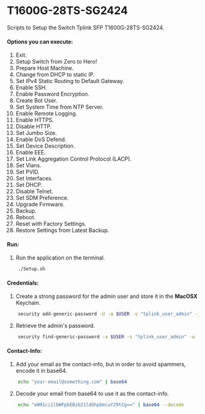 # T1600G-28TS-SG2424
Scripts to Setup the Switch Tplink SFP T1600G-28TS-SG2424.

#### Options you can execute:
1. Exit.
2. Setup Switch from Zero to Hero!
3. Prepare Host Machine.
4. Change from DHCP to static IP.
5. Set IPv4 Static Routing to Default Gateway.
6. Enable SSH.
7. Enable Password Encryption.
8. Create Bot User.
9. Set System Time from NTP Server.
10. Enable Remote Logging.
11. Enable HTTPS.
12. Disable HTTP.
13. Set Jumbo Size.
14. Enable DoS Defend.
15. Set Device Description.
16. Enable EEE.
17. Set Link Aggregation Control Protocol (LACP).
18. Set Vlans.
19. Set PVID.
20. Set Interfaces.
21. Set DHCP.
22. Disable Telnet.
23. Set SDM Preference.
24. Upgrade Firmware.
25. Backup.
26. Reboot.
27. Reset with Factory Settings.
28. Restore Settings from Latest Backup.

#### Run:
1. Run the application on the terminal.
```bash
    ./Setup.sh
```    

#### Credentials:
1. Create a strong password for the admin user and store it in the **MacOSX** Keychain.
```bash
    security add-generic-password -U -a $USER -s "tplink_user_admin" -j "Password for the admin user in the TP-Link Switch." -w $(openssl rand -base64 32 | colrm 33)
```    

2. Retrieve the admin's password.
```bash
    security find-generic-password -a $USER -s "tplink_user_admin" -w | tr -d '\n' | pbcopy
```

#### Contact-Info:
1. Add your email as the contact-info, but in order to avoid spammers, encode it in base64.
```bash
    echo "your-email@something.com" | base64
```

2. Decode your email from base64 to use it as the contact-info.
```bash
    echo "eW91ci1lbWFpbEBzb21ldGhpbmcuY29tCg==" | base64 --decode
```
